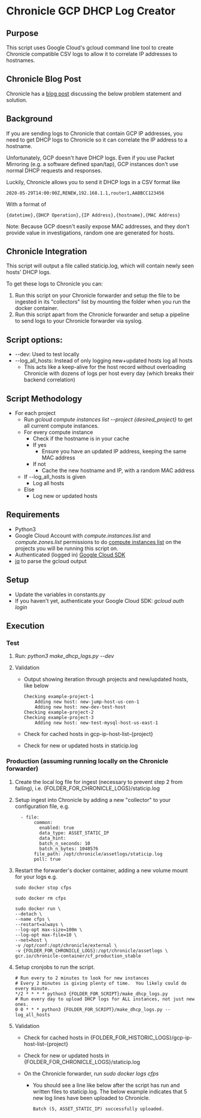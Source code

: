 # Chronicle GCP DHCP Log Creator

## Purpose
This script uses Google Cloud's gcloud command line tool to create Chronicle compatible CSV logs to allow it to correlate IP addresses to hostnames.

## Chronicle Blog Post
Chronicle has a [blog post](https://chroniclesec.medium.com/how-to-dynamically-correlate-google-cloud-compute-engine-instance-network-traffic-using-chronicle-2e39f629b553) discussing the below problem statement and solution.

## Background
If you are sending logs to Chronicle that contain GCP IP addresses, you need to get DHCP logs to Chronicle so it can correlate the IP address to a hostname.  

Unfortunately, GCP doesn't have DHCP logs.  Even if you use Packet Mirroring (e.g. a software defined span/tap), GCP instances don't use normal DHCP requests and responses.

Luckily, Chronicle allows you to send it DHCP logs in a CSV format like 

```2020-05-29T14:00:00Z,RENEW,192.168.1.1,router1,AABBCC123456 ```

With a format of

```{datetime},{DHCP Operation},{IP Address},{hostname},{MAC Address}```

Note: Because GCP doesn't easily expose MAC addresses, and they don't provide value in investigations, random one are generated for hosts.

## Chronicle Integration
This script will output a file called staticip.log, which will contain newly seen hosts' DHCP logs.

To get these logs to Chronicle you can:
1. Run this script on your Chronicle forwarder and setup the file to be ingested in its "collectors" list by mounting the folder when you run the docker container.
2. Run this script apart from the Chronicle forwarder and setup a pipeline to send logs to your Chronicle forwarder via syslog.

## Script options:
* --dev:  Used to test locally
* --log_all_hosts: Instead of only logging new+updated hosts log all hosts
  * This acts like a keep-alive for the host record without overloading Chronicle with dozens of logs per host every day (which breaks their backend correlation)

## Script Methodology

- For each project
  - Run *gcloud compute instances list --project {desired_project}* to get all current compute instances.
  - For every compute instance
    - Check if the hostname is in your cache
    - If yes
      - Ensure you have an updated IP address, keeping the same MAC address
    - If not
      - Cache the new hostname and IP, with a random MAC address
  - If --log_all_hosts is given
    - Log all hosts
  - Else
    - Log new or updated hosts

## Requirements
* Python3
* Google Cloud Account with *compute.instances.list* and *compute.zones.list* permissions to do [compute instances list](https://cloud.google.com/sdk/gcloud/reference/compute/instances/list) on the projects you will be running this script on. 
* Authenticated (logged in) [Google Cloud SDK](https://cloud.google.com/sdk)
* [jq](https://stedolan.github.io/jq/download/) to parse the gcloud output

## Setup
* Update the variables in constants.py
* If you haven't yet, authenticate your Google Cloud SDK: *gcloud auth login*

## Execution

### Test

1. Run: *python3 make_dhcp_logs.py --dev*

2. Validation

   * Output showing iteration through projects and new/updated hosts, like below

     ```
     Checking example-project-1
         Adding new host: new-jump-host-us-cen-1
         Adding new host: new-dev-test-host
     Checking example-project-2
     Checking example-project-3
         Adding new host: new-test-mysql-host-us-east-1
     ```

   * Check for cached hosts in gcp-ip-host-list-{project}

   * Check for new or updated hosts in staticip.log

### Production (assuming running locally on the Chronicle forwarder)

1. Create the local log file for ingest (necessary to prevent step 2 from failing), i.e. {FOLDER_FOR_CHRONICLE_LOGS}/staticip.log

2. Setup ingest into Chronicle by adding a new "collector" to your configuration file, e.g. 

   ```
     - file:
          common:
            enabled: true
            data_type: ASSET_STATIC_IP
            data_hint:
            batch_n_seconds: 10
            batch_n_bytes: 1048576
          file_path: /opt/chronicle/assetlogs/staticip.log
          poll: true
   ```

3. Restart the forwarder's docker container, adding a new volume mount for your logs e.g.

   ```
   sudo docker stop cfps

   sudo docker rm cfps

   sudo docker run \
   --detach \
   --name cfps \
   --restart=always \
   --log-opt max-size=100m \
   --log-opt max-file=10 \
   --net=host \
   -v /opt/conf:/opt/chronicle/external \
   -v {FOLDER_FOR_CHRONICLE_LOGS}:/opt/chronicle/assetlogs \
   gcr.io/chronicle-container/cf_production_stable
   ```

4. Setup cronjobs to run the script.

   ```
   # Run every to 2 minutes to look for new instances
   # Every 2 minutes is giving plenty of time.  You likely could do every minute.
   */2 * * * * python3 {FOLDER_FOR_SCRIPT}/make_dhcp_logs.py
   # Run every day to upload DHCP logs for ALL instances, not just new ones.
   0 0 * * * python3 {FOLDER_FOR_SCRIPT}/make_dhcp_logs.py --log_all_hosts
   ```

5. Validation

   * Check for cached hosts in {FOLDER_FOR_HISTORIC_LOGS}/gcp-ip-host-list-{project}

   * Check for new or updated hosts in {FOLDER_FOR_CHRONICLE_LOGS}/staticip.log

   * On the Chronicle forwarder, run *sudo docker logs cfps*

     * You should see a line like below after the script has run and written files to staticip.log.  The below example indicates that 5 new log lines have been uploaded to Chronicle.

       ```Batch (5, ASSET_STATIC_IP) successfully uploaded.```
